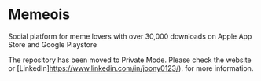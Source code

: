# Memeois
Social platform for meme lovers with over 30,000 downloads on Apple App Store and Google Playstore

The repository has been moved to Private Mode. Please check the website or [LinkedIn]https://www.linkedin.com/in/joony0123/). for more information. 
